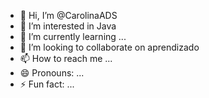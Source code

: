 - 👋 Hi, I’m @CarolinaADS
- 👀 I’m interested in Java
- 🌱 I’m currently learning ...
- 💞️ I’m looking to collaborate on aprendizado
- 📫 How to reach me ...
- 😄 Pronouns: ...
- ⚡ Fun fact: ...

<!---
CarolinaADS/CarolinaADS is a ✨ special ✨ repository because its `README.md` (this file) appears on your GitHub profile.
You can click the Preview link to take a look at your changes.
--->
